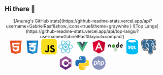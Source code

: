 ## Hi there 👋
<div align="center">
  ![Anurag's GitHub stats](https://github-readme-stats.vercel.app/api?username=GabrielRasf&show_icons=true&theme=graywhite )
  ![Top Langs](https://github-readme-stats.vercel.app/api/top-langs/?username=GabrielRasf&layout=compact)
</div>
<div align="center">
  <img src="logos/html.svg" alt="Logo HTML" width="50" height="50">
  <img src="logos/css.svg" alt="Logo CSS" width="50" height="50">
  <img src="logos/javascript.svg" alt="Logo JavaScript" width="50" height="50">
  <img src="logos/react.svg" alt="Logo React" width="50" height="50">
  <img src="logos/vue.svg" alt="Logo Vue.js" width="50" height="50">
  <img src="logos/angular.svg" alt="Logo Angular" width="50" height="50">
  <img src="logos/node.svg" alt="Logo Node.js" width="50" height="50">
  <img src="logos/sql.svg" alt="Logo SQL" width="50" height="50">
  <img src="logos/postgresql.svg" alt="Logo PostgreSQL" width="50" height="50">
  <img src="logos/csharp.svg" alt="Logo C#" width="50" height="50">
  <img src="logos/python.svg" alt="Logo Python" width="50" height="50">
  <img src="logos/php.svg" alt="Logo PHP" width="50" height="50">
</div>
